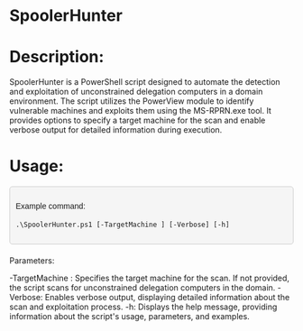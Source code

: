 # SpoolerHunter
<h1>Description:</h1>
SpoolerHunter is a PowerShell script designed to automate the detection and exploitation of unconstrained delegation computers in a domain environment. The script utilizes the PowerView module to identify vulnerable machines and exploits them using the MS-RPRN.exe tool. It provides options to specify a target machine for the scan and enable verbose output for detailed information during execution.
<h1>Usage:</h1>
<div style="background-color: #f5f5f5; /* Light gray background */
            border: 1px solid #ccc; /* Gray border */
            border-radius: 5px; /* Rounded corners */
            padding: 10px; /* Padding around the content */
            margin-bottom: 20px; /* Margin at the bottom */
            font-family: Arial, sans-serif; /* Font family */
            font-size: 14px; /* Font size */
            line-height: 1.5; /* Line height */
            overflow-x: auto; /* Enable horizontal scrolling if needed */">
    <p>Example command:</p>
    <pre><code>.\SpoolerHunter.ps1 [-TargetMachine <String>] [-Verbose] [-h]</code></pre>
</div>
Parameters:

-TargetMachine <String>: Specifies the target machine for the scan. If not provided, the script scans for unconstrained delegation computers in the domain.
-Verbose: Enables verbose output, displaying detailed information about the scan and exploitation process.
-h: Displays the help message, providing information about the script's usage, parameters, and examples.
